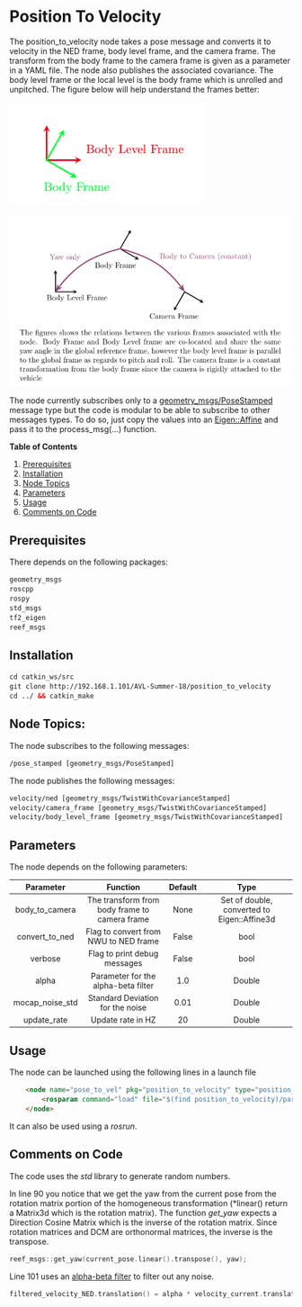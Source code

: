 # Position To Velocity

The position_to_velocity node takes a pose message and converts it to velocity in the NED frame, body level frame, and the camera frame. The transform from the body frame to the camera frame is given as a parameter in a YAML file. The node also publishes the associated covariance.
The body level frame or the local level is the body frame which is unrolled and unpitched. The figure below will help understand the frames better:

![Body Level Frames](./docs/body_level.png)


![Coordinate Frames](./docs/Coordinate_Frames.png)

The node currently subscribes only to a [geometry_msgs/PoseStamped](http://docs.ros.org/api/geometry_msgs/html/msg/PoseStamped.html) message type but the code is modular to be able to subscribe to other messages types. To do so, just copy the values into an [Eigen::Affine](https://eigen.tuxfamily.org/dox/group__TutorialGeometry.html) and pass it to the process_msg(...) function.

**Table of Contents**
1. [Prerequisites](#prerequisites)
2. [Installation](###installation)
3. [Node Topics](#node-topics)
4. [Parameters](#parameters)
5. [Usage](#wsage)
6. [Comments on Code](#comments-on-code)

## Prerequisites
There depends on the following packages:
```xml
geometry_msgs
roscpp
rospy
std_msgs
tf2_eigen
reef_msgs
```
## Installation
```xml
cd catkin_ws/src
git clone http://192.168.1.101/AVL-Summer-18/position_to_velocity
cd ../ && catkin_make

```
## Node Topics:
The node subscribes to the following messages:
```xml
/pose_stamped [geometry_msgs/PoseStamped]
```
The node publishes the following messages:
```xml
velocity/ned [geometry_msgs/TwistWithCovarianceStamped]
velocity/camera_frame [geometry_msgs/TwistWithCovarianceStamped]
velocity/body_level_frame [geometry_msgs/TwistWithCovarianceStamped]
```

## Parameters
The node depends on the following parameters:

| Parameter        | Function| Default| Type|
|:-------------:|:-------------:|:-----:|:-------:|
| body_to_camera | The transform from body frame to camera frame|  None | Set of double, converted to Eigen::Affine3d |
| convert_to_ned      | Flag to convert from NWU to NED frame      |   False | bool |
| verbose| Flag to print debug messages      |    False | bool |
| alpha      | Parameter for the alpha-beta filter |   1.0 | Double |
| mocap_noise_std | Standard Deviation for the noise |    0.01| Double|
| update_rate      | Update rate in HZ      |   20| Double |


## Usage
The node can be launched using the following lines in a launch file
```html
    <node name="pose_to_vel" pkg="position_to_velocity" type="position_to_velocity_node" output="screen" >
        <rosparam command="load" file="$(find position_to_velocity)/params/basic.yaml" />
    </node>
``` 

It can also be used using a *rosrun*.

## Comments on Code
The code uses the *std* library to generate random numbers. 


In line 90 you notice that we get the yaw from the current pose from the rotation matrix portion of the homogeneous transformation (*linear() return a Matrix3d which is the rotation matrix). The function *get_yaw* expects a Direction Cosine Matrix which is the inverse of the rotation matrix. Since rotation matrices and DCM are orthonormal matrices, the inverse is the transpose. 
```c++
reef_msgs::get_yaw(current_pose.linear().transpose(), yaw);
```
 Line 101 uses an [alpha-beta filter](https://en.wikipedia.org/wiki/Alpha_beta_filter) to filter out any noise. 

```c++
filtered_velocity_NED.translation() = alpha * velocity_current.translation() - (1-alpha) * velocity_previous.translation();
```